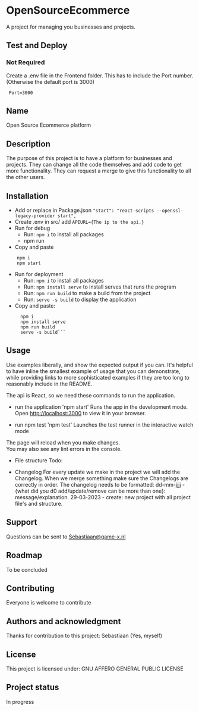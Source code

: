 # OpenSourceEcommerce

A project for managing you businesses and projects.

## Test and Deploy

### Not Required
Create a .env file in the Frontend folder. This has to include the Port number. (Otherwise the default port is 3000) 

```
 Port=3000
```

## Name
Open Source Ecommerce platform

## Description
The purpose of this project is to have a platform for businesses and projects. They can change all the code themselves and add code to get more functionality. They can request a merge to give this functionality to all the other users.

## Installation
- Add or replace in Package.json ```"start": "react-scripts --openssl-legacy-provider start",```
- Create .env in src/ add ```APIURL={The ip to the api.}``` 
- Run for debug
  - Run: ```npm i```  to install all packages
  - npm run 
- Copy and paste
```
    npm i
    npm start
```
- Run for deployment
     - Run: ```npm i```  to install all packages
     - Run: ```npm install serve``` to install serves that runs the program
     - Run: ```npm run build``` to make a build from the project
     - Run: ```serve -s build``` to display the application
- Copy and paste:
  ```
    npm i
    npm install serve
    npm run build
    serve -s build``` 
  
## Usage
Use examples liberally, and show the expected output if you can. It's helpful to have inline the smallest example of usage that you can demonstrate, while providing links to more sophisticated examples if they are too long to reasonably include in the README.

The api is React, so we need these commands to run the application.
- run the application
    'npm start'
    Runs the app in the development mode.\
    Open [http://localhost:3000](http://localhost:3000) to view it in your browser.

- run npm test
    'npm test'
    Launches the test runner in the interactive watch mode

The page will reload when you make changes.\
You may also see any lint errors in the console.

- File structure
Todo:

- Changelog
For every update we make in the project we will add the Changelog. When we merge something make sure the Changelogs are correctly in order.
The changelog needs to be formatted:
dd-mm-jjjj - {what did you d0 add/update/remove can be more than one}: message/explanation.
29-03-2023 - create: new project with all project file's and structure.

## Support
Questions can be sent to Sebastiaan@game-x.nl

## Roadmap
To be concluded

## Contributing
Everyone is welcome to contribute

## Authors and acknowledgment
Thanks for contribution to this project:
Sebastiaan (Yes, myself)

## License
This project is licensed under: GNU AFFERO GENERAL PUBLIC LICENSE

## Project status
In progress

